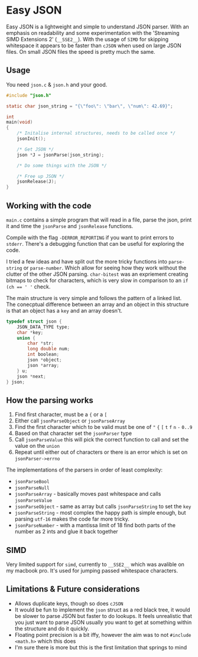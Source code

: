 # Easy JSON
Easy JSON is a lightweight and simple to understand JSON parser. With an emphasis on readability and some experimentation with the 'Streaming SIMD Extensions 2' (`__SSE2__`). With the usage of `SIMD` for skipping whitespace it appears to be faster than `cJSON` when used on large JSON files. On small JSON files the speed is pretty much the same.

## Usage
You need `json.c` & `json.h` and your good.
```c
#include "json.h"

static char json_string = "{\"foo\": \"bar\", \"num\": 42.69}";

int
main(void)
{
    /* Initalise internal structures, needs to be called once */
    jsonInit();

    /* Get JSON */
    json *J = jsonParse(json_string);

    /* Do some things with the JSON */

    /* Free up JSON */
    jsonRelease(J);
}

```

## Working with the code
`main.c` contains a simple program that will read in a file, parse the json, print it and time the `jsonParse` and `jsonRelease` functions.

Compile with the flag `-DERROR_REPORTING` if you want to print errors to
`stderr`. There's a debugging function that can be useful for exploring the code.

I tried a few ideas and have split out the more tricky functions into `parse-string` or `parse-number`. Which allow for seeing how they work without the clutter of the other JSON parsing. `char-bitest` was an expriement creating bitmaps to check for characters, which is very slow in comparison to an `if (ch == ' '` check.

The main structure is very simple and follows the pattern of a linked list.
The conecptual difference between an array and an object in this structure is that an object has a `key` and an array doesn't.
```c
typedef struct json {
    JSON_DATA_TYPE type;
    char *key;
    union {
        char *str;
        long double num;
        int boolean;
        json *object;
        json *array;
    } u;
    json *next;
} json;
```

## How the parsing works
1. Find first character, must be a `{` or a `[`
2. Either call `jsonParseObject` or `jsonParseArray`
3. Find the first character which to be valid must be one of `"` `{` `[` `t` `f` `n` `-` `0..9`
4. Based on that character set the `jsonParser` type
5. Call `jsonParseValue` this will pick the correct function to call and set the value on the `union`
6. Repeat until either out of characters or there is an error which is set on `jsonParser->errno`

The implementations of the parsers in order of least complexity:
- `jsonParseBool`
- `jsonParseNull`
- `jsonParseArray`  - basically moves past whitespace and calls `jsonParseValue`
- `jsonParseObject` - same as array but calls `jsonParseString` to set the `key`
- `jsonParseString` - most complex the happy path is simple enough, but parsing `utf-16` makes the code far more tricky.
- `jsonParseNumber` - with a mantissa limit of 18 find both parts of the number as 2 ints and glue it back together

## SIMD
Very limited support for `simd`, currently to `__SSE2__` which was avalible on my macbook pro. It's used for jumping passed whitespace characters.

## Limitations & Future considerations
- Allows duplicate keys, though so does `cJSON`
- It would be fun to implement the `json` struct as a red black tree, it would be slower to parse JSON but faster to do lookups. It feels unrealistic that you just want to parse JSON usually you want to get at something within the structure and do it quickly.
- Floating point precision is a bit iffy, however the aim was to not `#include <math.h>` which this does
- I'm sure there is more but this is the first limitation that springs to mind
